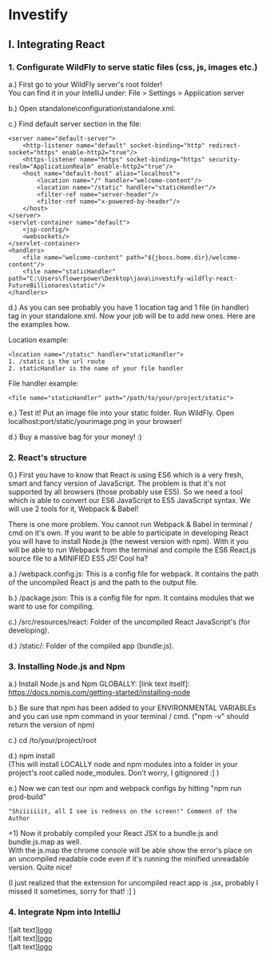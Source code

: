 # Investify
## I. Integrating React
### 1. Configurate WildFly to serve static files  (css, js, images etc.)

a.) First go to your WildFly server's root folder!  
You can find it in your IntelliJ under: File > Settings > Application server

b.) Open standalone\configuration\standalone.xml.

c.) Find default server section in the file:<br />
><container>
    <server name="default-server">
        <http-listener name="default" socket-binding="http" redirect-socket="https" enable-http2="true"/>
        <https-listener name="https" socket-binding="https" security-realm="ApplicationRealm" enable-http2="true"/>
        <host name="default-host" alias="localhost">
            <location name="/" handler="welcome-content"/>
            <location name="/static" handler="staticHandler"/>
            <filter-ref name="server-header"/>
            <filter-ref name="x-powered-by-header"/>
        </host>
    </server>
    <servlet-container name="default">
        <jsp-config/>
        <websockets/>
    </servlet-container>
    <handlers>
        <file name="welcome-content" path="${jboss.home.dir}/welcome-content"/>
        <file name="staticHandler" path="C:\Users\flowerpower\Desktop\java\investify-wildfly-react-FutureBillionares\static"/>
    </handlers>
</container>

d.) As you can see probably  you have 1 location tag and 1 file (in handler) tag in your standalone.xml. Now your job will be to add new ones. Here are the examples how.  

Location example:
><c>
    <location name="/static" handler="staticHandler"> 
    1. /static is the url route
    2. staticHandler is the name of your file handler
</c>

File handler example:
><c>
    <file name="staticHandler" path="/path/to/your/project/static">
</c>

e.) Test it! Put an image file into your static folder. Run WildFly. Open localhost:port/static/yourimage.png in your browser!

d.) Buy a massive bag for your money! :) 

### 2. React's structure

0.) First you have to know that React is using ES6 which is a very fresh, smart and fancy version of JavaScript. The 
problem is that it's not supported by all browsers (those probably use ES5). So we need a tool which is able to convert
our ES6 JavaScript to ES5 JavaScript syntax. We will use 2 tools for it, Webpack & Babel!

There is one more problem. You cannot run Webpack & Babel in terminal / cmd on it's own. If you want to be able to participate in
 developing React you will have to install Node.js (the newest version with npm). With it you will be able to run Webpack from the terminal
 and compile the ES6 React.js source file to a MINIFIED ES5 JS! Cool ha?

a.) /webpack.config.js: This is a config file for webpack. It contains the path of the uncompiled React js and the path to the output file.

b.) /package.json: This is a config file for npm. It contains modules that we want to use for compiling.

c.) /src/resources/react: Folder of the uncompiled React JavaScript's (for developing).

d.) /static/: Folder of the compiled app (bundle.js).

### 3. Installing Node.js and Npm
a.) Install Node.js and Npm GLOBALLY: [link text itself]: https://docs.npmjs.com/getting-started/installing-node

b.) Be sure that npm has been added to your ENVIRONMENTAL VARIABLEs and you can use npm command in your terminal / cmd. ("npm -v" should return the version of npm)

c.) cd /to/your/project/root

d.) npm install  
(This will install LOCALLY node and npm modules into a folder in your project's root called node_modules. Don't worry, I gitignored :] )

e.) Now we can test our npm and webpack configs by hitting "npm run prod-build" 
><c>
    "Shiiiiiiit, all I see is redness on the screen!" Comment of the Author
</c>

+1) Now it probably compiled your React JSX to a bundle.js and bundle.js.map as well.     
With the js.map the chrome console will be able show the error's place on an uncompiled readable
code even if it's running the minified unreadable version. Quite nice!

(I just realized that the extension for uncompiled react app is .jsx, probably I missed it sometimes, sorry for that! :] )

### 4. Integrate Npm into IntelliJ
![alt text][logo](https://raw.githubusercontent.com/mankamolnar/investify-wildfly-react-FutureBillionares/feature/mankamolnar_integrate_react/Doc/01_edit_configurations.png "Edit configurations")  
![alt text][logo](https://github.com/mankamolnar/investify-wildfly-react-FutureBillionares/blob/feature/mankamolnar_integrate_react/Doc/02_add_panel.png?raw=true "Choose npm script")  
![alt text][logo](https://github.com/mankamolnar/investify-wildfly-react-FutureBillionares/blob/feature/mankamolnar_integrate_react/Doc/03_npm_script_add.png?raw=true "Add npm script")